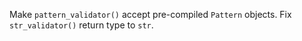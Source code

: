 Make `pattern_validator()` accept pre-compiled `Pattern` objects. Fix `str_validator()` return type to `str`.